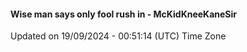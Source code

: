#### Wise man says only fool rush in - McKidKneeKaneSir
Updated on 19/09/2024 - 00:51:14 (UTC) Time Zone
